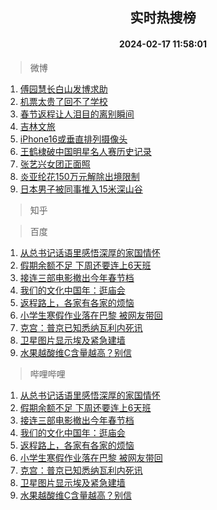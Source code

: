 <div align="center"><h2>实时热搜榜</h2><h4>2024-02-17 11:58:01</h4></div>

> 微博  

1. [傅园慧长白山发博求助](https://s.weibo.com/weibo?q=%23%E5%82%85%E5%9B%AD%E6%85%A7%E9%95%BF%E7%99%BD%E5%B1%B1%E5%8F%91%E5%8D%9A%E6%B1%82%E5%8A%A9%23&t=31&band_rank=1&Refer=top)<br />
2. [机票太贵了回不了学校](https://s.weibo.com/weibo?q=%E6%9C%BA%E7%A5%A8%E5%A4%AA%E8%B4%B5%E4%BA%86%E5%9B%9E%E4%B8%8D%E4%BA%86%E5%AD%A6%E6%A0%A1&t=31&band_rank=2&Refer=top)<br />
3. [春节返程让人泪目的离别瞬间](https://s.weibo.com/weibo?q=%23%E6%98%A5%E8%8A%82%E8%BF%94%E7%A8%8B%E8%AE%A9%E4%BA%BA%E6%B3%AA%E7%9B%AE%E7%9A%84%E7%A6%BB%E5%88%AB%E7%9E%AC%E9%97%B4%23&t=31&band_rank=3&Refer=top)<br />
4. [吉林文旅](https://s.weibo.com/weibo?q=%E5%90%89%E6%9E%97%E6%96%87%E6%97%85&t=31&band_rank=4&Refer=top)<br />
5. [iPhone16或垂直排列摄像头](https://s.weibo.com/weibo?q=%23iPhone16%E6%88%96%E5%9E%82%E7%9B%B4%E6%8E%92%E5%88%97%E6%91%84%E5%83%8F%E5%A4%B4%23&t=31&band_rank=5&Refer=top)<br />
6. [王鹤棣破中国明星名人赛历史记录](https://s.weibo.com/weibo?q=%23%E7%8E%8B%E9%B9%A4%E6%A3%A3%E7%A0%B4%E4%B8%AD%E5%9B%BD%E6%98%8E%E6%98%9F%E5%90%8D%E4%BA%BA%E8%B5%9B%E5%8E%86%E5%8F%B2%E8%AE%B0%E5%BD%95%23&t=31&band_rank=6&Refer=top)<br />
7. [张艺兴女团正面照](https://s.weibo.com/weibo?q=%23%E5%BC%A0%E8%89%BA%E5%85%B4%E5%A5%B3%E5%9B%A2%E6%AD%A3%E9%9D%A2%E7%85%A7%23&t=31&band_rank=7&Refer=top)<br />
8. [炎亚纶花150万元解除出境限制](https://s.weibo.com/weibo?q=%23%E7%82%8E%E4%BA%9A%E7%BA%B6%E8%8A%B1150%E4%B8%87%E5%85%83%E8%A7%A3%E9%99%A4%E5%87%BA%E5%A2%83%E9%99%90%E5%88%B6%23&t=31&band_rank=8&Refer=top)<br />
9. [日本男子被同事推入15米深山谷](https://s.weibo.com/weibo?q=%23%E6%97%A5%E6%9C%AC%E7%94%B7%E5%AD%90%E8%A2%AB%E5%90%8C%E4%BA%8B%E6%8E%A8%E5%85%A515%E7%B1%B3%E6%B7%B1%E5%B1%B1%E8%B0%B7%23&t=31&band_rank=9&Refer=top)<br />

> 知乎  


> 百度  

1. [从总书记话语里感悟深厚的家国情怀](https://www.baidu.com/s?wd=%E4%BB%8E%E6%80%BB%E4%B9%A6%E8%AE%B0%E8%AF%9D%E8%AF%AD%E9%87%8C%E6%84%9F%E6%82%9F%E6%B7%B1%E5%8E%9A%E7%9A%84%E5%AE%B6%E5%9B%BD%E6%83%85%E6%80%80&sa=fyb_news&rsv_dl=fyb_news)<br />
2. [假期余额不足 下周还要连上6天班](https://www.baidu.com/s?wd=%E5%81%87%E6%9C%9F%E4%BD%99%E9%A2%9D%E4%B8%8D%E8%B6%B3+%E4%B8%8B%E5%91%A8%E8%BF%98%E8%A6%81%E8%BF%9E%E4%B8%8A6%E5%A4%A9%E7%8F%AD&sa=fyb_news&rsv_dl=fyb_news)<br />
3. [接连三部电影撤出今年春节档](https://www.baidu.com/s?wd=%E6%8E%A5%E8%BF%9E%E4%B8%89%E9%83%A8%E7%94%B5%E5%BD%B1%E6%92%A4%E5%87%BA%E4%BB%8A%E5%B9%B4%E6%98%A5%E8%8A%82%E6%A1%A3&sa=fyb_news&rsv_dl=fyb_news)<br />
4. [我们的文化中国年：逛庙会](https://www.baidu.com/s?wd=%E6%88%91%E4%BB%AC%E7%9A%84%E6%96%87%E5%8C%96%E4%B8%AD%E5%9B%BD%E5%B9%B4%EF%BC%9A%E9%80%9B%E5%BA%99%E4%BC%9A&sa=fyb_news&rsv_dl=fyb_news)<br />
5. [返程路上，各家有各家的烦恼](https://www.baidu.com/s?wd=%E8%BF%94%E7%A8%8B%E8%B7%AF%E4%B8%8A%EF%BC%8C%E5%90%84%E5%AE%B6%E6%9C%89%E5%90%84%E5%AE%B6%E7%9A%84%E7%83%A6%E6%81%BC&sa=fyb_news&rsv_dl=fyb_news)<br />
6. [小学生寒假作业落在巴黎 被网友带回](https://www.baidu.com/s?wd=%E5%B0%8F%E5%AD%A6%E7%94%9F%E5%AF%92%E5%81%87%E4%BD%9C%E4%B8%9A%E8%90%BD%E5%9C%A8%E5%B7%B4%E9%BB%8E+%E8%A2%AB%E7%BD%91%E5%8F%8B%E5%B8%A6%E5%9B%9E&sa=fyb_news&rsv_dl=fyb_news)<br />
7. [克宫：普京已知悉纳瓦利内死讯](https://www.baidu.com/s?wd=%E5%85%8B%E5%AE%AB%EF%BC%9A%E6%99%AE%E4%BA%AC%E5%B7%B2%E7%9F%A5%E6%82%89%E7%BA%B3%E7%93%A6%E5%88%A9%E5%86%85%E6%AD%BB%E8%AE%AF&sa=fyb_news&rsv_dl=fyb_news)<br />
8. [卫星图片显示埃及紧急建墙](https://www.baidu.com/s?wd=%E5%8D%AB%E6%98%9F%E5%9B%BE%E7%89%87%E6%98%BE%E7%A4%BA%E5%9F%83%E5%8F%8A%E7%B4%A7%E6%80%A5%E5%BB%BA%E5%A2%99&sa=fyb_news&rsv_dl=fyb_news)<br />
9. [水果越酸维C含量越高？别信](https://www.baidu.com/s?wd=%E6%B0%B4%E6%9E%9C%E8%B6%8A%E9%85%B8%E7%BB%B4C%E5%90%AB%E9%87%8F%E8%B6%8A%E9%AB%98%EF%BC%9F%E5%88%AB%E4%BF%A1&sa=fyb_news&rsv_dl=fyb_news)<br />

> 哔哩哔哩  

1. [从总书记话语里感悟深厚的家国情怀](https://www.baidu.com/s?wd=%E4%BB%8E%E6%80%BB%E4%B9%A6%E8%AE%B0%E8%AF%9D%E8%AF%AD%E9%87%8C%E6%84%9F%E6%82%9F%E6%B7%B1%E5%8E%9A%E7%9A%84%E5%AE%B6%E5%9B%BD%E6%83%85%E6%80%80&sa=fyb_news&rsv_dl=fyb_news)<br />
2. [假期余额不足 下周还要连上6天班](https://www.baidu.com/s?wd=%E5%81%87%E6%9C%9F%E4%BD%99%E9%A2%9D%E4%B8%8D%E8%B6%B3+%E4%B8%8B%E5%91%A8%E8%BF%98%E8%A6%81%E8%BF%9E%E4%B8%8A6%E5%A4%A9%E7%8F%AD&sa=fyb_news&rsv_dl=fyb_news)<br />
3. [接连三部电影撤出今年春节档](https://www.baidu.com/s?wd=%E6%8E%A5%E8%BF%9E%E4%B8%89%E9%83%A8%E7%94%B5%E5%BD%B1%E6%92%A4%E5%87%BA%E4%BB%8A%E5%B9%B4%E6%98%A5%E8%8A%82%E6%A1%A3&sa=fyb_news&rsv_dl=fyb_news)<br />
4. [我们的文化中国年：逛庙会](https://www.baidu.com/s?wd=%E6%88%91%E4%BB%AC%E7%9A%84%E6%96%87%E5%8C%96%E4%B8%AD%E5%9B%BD%E5%B9%B4%EF%BC%9A%E9%80%9B%E5%BA%99%E4%BC%9A&sa=fyb_news&rsv_dl=fyb_news)<br />
5. [返程路上，各家有各家的烦恼](https://www.baidu.com/s?wd=%E8%BF%94%E7%A8%8B%E8%B7%AF%E4%B8%8A%EF%BC%8C%E5%90%84%E5%AE%B6%E6%9C%89%E5%90%84%E5%AE%B6%E7%9A%84%E7%83%A6%E6%81%BC&sa=fyb_news&rsv_dl=fyb_news)<br />
6. [小学生寒假作业落在巴黎 被网友带回](https://www.baidu.com/s?wd=%E5%B0%8F%E5%AD%A6%E7%94%9F%E5%AF%92%E5%81%87%E4%BD%9C%E4%B8%9A%E8%90%BD%E5%9C%A8%E5%B7%B4%E9%BB%8E+%E8%A2%AB%E7%BD%91%E5%8F%8B%E5%B8%A6%E5%9B%9E&sa=fyb_news&rsv_dl=fyb_news)<br />
7. [克宫：普京已知悉纳瓦利内死讯](https://www.baidu.com/s?wd=%E5%85%8B%E5%AE%AB%EF%BC%9A%E6%99%AE%E4%BA%AC%E5%B7%B2%E7%9F%A5%E6%82%89%E7%BA%B3%E7%93%A6%E5%88%A9%E5%86%85%E6%AD%BB%E8%AE%AF&sa=fyb_news&rsv_dl=fyb_news)<br />
8. [卫星图片显示埃及紧急建墙](https://www.baidu.com/s?wd=%E5%8D%AB%E6%98%9F%E5%9B%BE%E7%89%87%E6%98%BE%E7%A4%BA%E5%9F%83%E5%8F%8A%E7%B4%A7%E6%80%A5%E5%BB%BA%E5%A2%99&sa=fyb_news&rsv_dl=fyb_news)<br />
9. [水果越酸维C含量越高？别信](https://www.baidu.com/s?wd=%E6%B0%B4%E6%9E%9C%E8%B6%8A%E9%85%B8%E7%BB%B4C%E5%90%AB%E9%87%8F%E8%B6%8A%E9%AB%98%EF%BC%9F%E5%88%AB%E4%BF%A1&sa=fyb_news&rsv_dl=fyb_news)<br />

